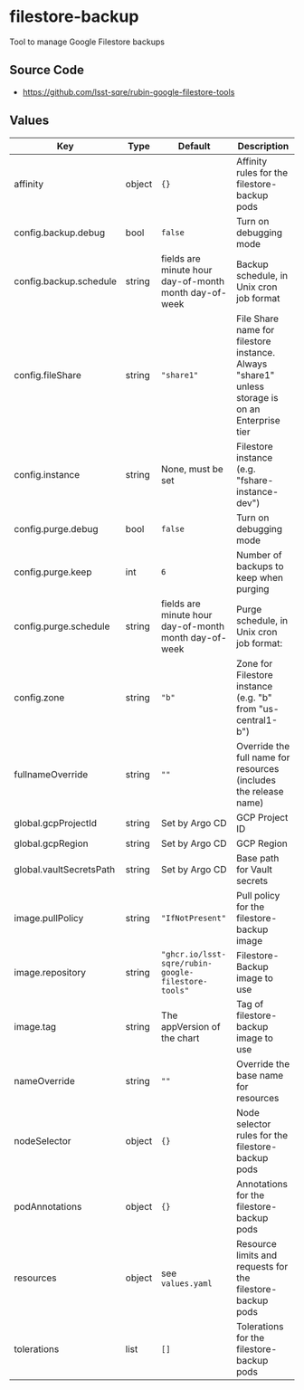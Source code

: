 # filestore-backup

Tool to manage Google Filestore backups

## Source Code

* <https://github.com/lsst-sqre/rubin-google-filestore-tools>

## Values

| Key | Type | Default | Description |
|-----|------|---------|-------------|
| affinity | object | `{}` | Affinity rules for the filestore-backup pods |
| config.backup.debug | bool | `false` | Turn on debugging mode |
| config.backup.schedule | string | fields are minute hour day-of-month month day-of-week | Backup schedule, in Unix cron job format |
| config.fileShare | string | `"share1"` | File Share name for filestore instance.  Always "share1" unless storage is on an Enterprise tier |
| config.instance | string | None, must be set | Filestore instance (e.g. "fshare-instance-dev") |
| config.purge.debug | bool | `false` | Turn on debugging mode |
| config.purge.keep | int | `6` | Number of backups to keep when purging |
| config.purge.schedule | string | fields are minute hour day-of-month month day-of-week | Purge schedule, in Unix cron job format: |
| config.zone | string | `"b"` | Zone for Filestore instance (e.g. "b" from "us-central1-b") |
| fullnameOverride | string | `""` | Override the full name for resources (includes the release name) |
| global.gcpProjectId | string | Set by Argo CD | GCP Project ID |
| global.gcpRegion | string | Set by Argo CD | GCP Region |
| global.vaultSecretsPath | string | Set by Argo CD | Base path for Vault secrets |
| image.pullPolicy | string | `"IfNotPresent"` | Pull policy for the filestore-backup image |
| image.repository | string | `"ghcr.io/lsst-sqre/rubin-google-filestore-tools"` | Filestore-Backup image to use |
| image.tag | string | The appVersion of the chart | Tag of filestore-backup image to use |
| nameOverride | string | `""` | Override the base name for resources |
| nodeSelector | object | `{}` | Node selector rules for the filestore-backup pods |
| podAnnotations | object | `{}` | Annotations for the filestore-backup pods |
| resources | object | see `values.yaml` | Resource limits and requests for the filestore-backup pods |
| tolerations | list | `[]` | Tolerations for the filestore-backup pods |
